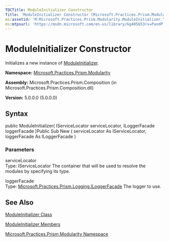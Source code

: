 ```yaml
---
TOCTitle: ModuleInitializer Constructor
Title: 'ModuleInitializer Constructor (Microsoft.Practices.Prism.Modularity)'
ms:assetid: 'M:Microsoft.Practices.Prism.Modularity.ModuleInitializer.\#ctor(Microsoft.Practices.ServiceLocation.IServiceLocator,Microsoft.Practices.Prism.Logging.ILoggerFacade)'
ms:mtpsurl: 'https://msdn.microsoft.com/en-us/library/Gg405653(v=PandP.50)'
---
```



# ModuleInitializer Constructor

Initializes a new instance of [ModuleInitializer](https://msdn.microsoft.com/library/microsoft.practices.prism.modularity.moduleinitializer).

**Namespace:** [Microsoft.Practices.Prism.Modularity](https://msdn.microsoft.com/library/microsoft.practices.prism.modularity)
**Assembly:** Microsoft.Practices.Prism.Composition (in Microsoft.Practices.Prism.Composition.dll)

**Version:** 5.0.0.0 (5.0.0.0)

## Syntax

public ModuleInitializer( IServiceLocator serviceLocator, ILoggerFacade loggerFacade )Public Sub New ( serviceLocator As IServiceLocator, loggerFacade As ILoggerFacade )

### Parameters

serviceLocator  
Type: IServiceLocator
The container that will be used to resolve the modules by specifying its type.

loggerFacade  
Type: [Microsoft.Practices.Prism.Logging.ILoggerFacade](https://msdn.microsoft.com/library/microsoft.practices.prism.logging.iloggerfacade)
The logger to use.

## See Also

[ModuleInitializer Class](https://msdn.microsoft.com/library/microsoft.practices.prism.modularity.moduleinitializer)

[ModuleInitializer Members](https://msdn.microsoft.com/allmembers.t:microsoft.practices.prism.modularity.moduleinitializer)

[Microsoft.Practices.Prism.Modularity Namespace](https://msdn.microsoft.com/library/microsoft.practices.prism.modularity)
